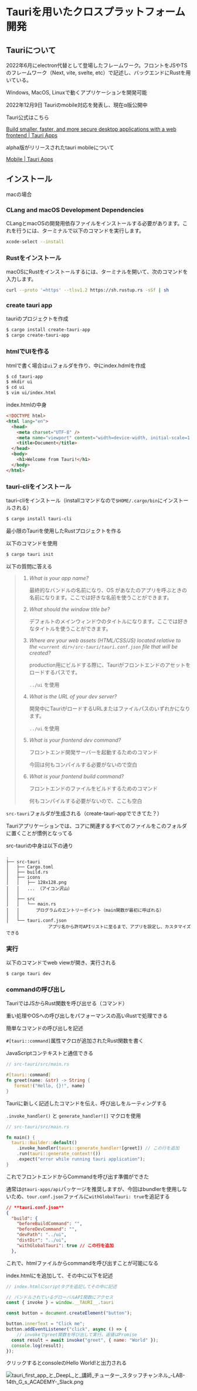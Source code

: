 # Tauriを用いたクロスプラットフォーム開発

## Tauriについて
2022年6月にelectron代替として登場したフレームワーク。フロントをJSやTSのフレームワーク（Next, vite, svelte, etc）で記述し、バックエンドにRustを用いている。

Windows, MacOS, Linuxで動くアプリケーションを開発可能

2022年12月9日 Tauriのmobile対応を発表し、現在α版公開中


Tauri公式はこちら

[Build smaller, faster, and more secure desktop applications with a web frontend | Tauri Apps](https://tauri.app/)

alpha版がリリースされたtauri mobileについて

[Mobile | Tauri Apps](https://next--tauri.netlify.app/next/mobile/)

## インストール
macの場合

### CLang and macOS Development Dependencies[](https://tauri.app/v1/guides/getting-started/prerequisites#1-clang-and-macos-development-dependencies)

CLangとmacOSの開発用依存ファイルをインストールする必要があります。これを行うには、ターミナルで以下のコマンドを実行します。

```bash
xcode-select --install
```

### Rustをインストール[](https://tauri.app/v1/guides/getting-started/prerequisites#2-rust)

macOSにRustをインストールするには、ターミナルを開いて、次のコマンドを入力します。

```bash
curl --proto '=https' --tlsv1.2 https://sh.rustup.rs -sSf | sh
```

### create tauri app

tauriのプロジェクトを作成

```bash
$ cargo install create-tauri-app
$ cargo create-tauri-app
```

### htmlでUIを作る

htmlで書く場合は`ui`フォルダを作り、中にindex.hdmlを作成

```bash
$ cd tauri-app
$ mkdir ui
$ cd ui
$ vim ui/index.html
```

index.htmlの中身

```html
<!DOCTYPE html>
<html lang="en">
  <head>
    <meta charset="UTF-8" />
    <meta name="viewport" content="width=device-width, initial-scale=1.0" />
    <title>Document</title>
  </head>
  <body>
    <h1>Welcome from Tauri!</h1>
  </body>
</html>
```

### tauri-cliをインストール

tauri-cliをインストール（installコマンドなので`$HOME/.cargo/bin`にインストールされる）

```bash
$ cargo install tauri-cli
```

最小限のTauriを使用したRustプロジェクトを作る

以下のコマンドを使用

```bash
$ cargo tauri init
```

以下の質問に答える

> 
> 
> 1. *What is your app name?*
>     
>     最終的なバンドルの名前になり、OS があなたのアプリを呼ぶときの名前になります。ここでは好きな名前を使うことができます。
>     
> 2. *What should the window title be?*
>     
>     デフォルトのメインウィンドウのタイトルになります。ここでは好きなタイトルを使うことができます。
>     
> 3. *Where are your web assets (HTML/CSS/JS) located relative to the `<current dir>/src-tauri/tauri.conf.json` file that will be created?*
>     
>     production用にビルドする際に、Tauriがフロントエンドのアセットをロードするパスです。
>     
>      `../ui` を使用
>     
> 4. *What is the URL of your dev server?*
>     
>     開発中にTauriがロードするURLまたはファイルパスのいずれかになります。
>     
>     `../ui` を使用
>     
> 5. *What is your frontend dev command?*
>     
>     フロントエンド開発サーバーを起動するためのコマンド
>     
>     今回は何もコンパイルする必要がないので空白
>     
> 6. *What is your frontend build command?*
>     
>     フロントエンドのファイルをビルドするためのコマンド
>     
>     何もコンパイルする必要がないので、ここも空白
>     

`src-tauri`フォルダが生成される（create-tauri-appでできてた？）

Tauriアプリケーションでは、コアに関連するすべてのファイルをこのフォルダに置くことが慣例となってる

src-tauriの中身は以下の通り

```
.
├── src-tauri
│   ├── Cargo.toml
│   ├── build.rs
│   ├── icons
│   │   ├── 128x128.png
│   │   ... （アイコン沢山）
│   │   
│   ├── src
│   │   └── main.rs
│   │   　　プログラムのエントリーポイント（main関数が最初に呼ばれる）
│   │   
│   └── tauri.conf.json
				アプリ名から許可APIリストに至るまで、アプリを設定し、カスタマイズできる
```

### 実行

以下のコマンドでweb viewが開き、実行される

```
$ cargo tauri dev
```

### commandの呼び出し

TauriではJSからRust関数を呼び出せる（コマンド）

重い処理やOSへの呼び出しをパフォーマンスの高いRustで処理できる

簡単なコマンドの呼び出しを記述

`#[tauri::command]`属性マクロが追加されたRust関数を書く

JavaScriptコンテキストと通信できる

```rust
// src-tauri/src/main.rs

#[tauri::command]
fn greet(name: &str) -> String {
   format!("Hello, {}!", name)
}
```

Tauriに新しく記述したコマンドを伝え、呼び出しをルーティングする

`.invoke_handler()` と `generate_handler![]` マクロを使用

```rust
// src-tauri/src/main.rs

fn main() {
  tauri::Builder::default()
    .invoke_handler(tauri::generate_handler![greet]) // この行を追加
    .run(tauri::generate_context!())
    .expect("error while running tauri application");
}
```

これでフロントエンドからCommandを呼び出す準備ができた

通常は`@tauri-apps/api`パッケージを推奨しますが、今回はbundlerを使用しないため、`tour.conf.json`ファイルに`withGlobalTauri: true`を追記する

```json
// **tauri.conf.json**
{
  "build": {
    "beforeBuildCommand": "",
    "beforeDevCommand": "",
    "devPath": "../ui",
    "distDir": "../ui",
    "withGlobalTauri": true // この行を追加
  },
```

これで、htmlファイルからcommandを呼び出すことが可能になる

index.htmlに<script></script>を追加して、その中に以下を記述

```jsx
// index.htmlにscriptタグを追記してその中に記述

// バンドルされているグローバルAPI関数にアクセス
const { invoke } = window.__TAURI__.tauri

const button = document.createElement("button");

button.innerText = "Click me";
button.addEventListener("click", async () => {
	// invokeでgreet関数を呼び出して実行。返値はPromise
  const result = await invoke("greet", { name: "World" });
  console.log(result);
});
```

クリックするとconsoleのHello World!と出力される

![tauri_first_app_と_DeepL_と_講師_チューター_スタッフチャンネル_-_LAB-14th_G_s_ACADEMY_-_Slack.png](https://s3-us-west-2.amazonaws.com/secure.notion-static.com/f85ddefc-aa09-4666-b2da-1a6ac6b1c286/tauri_first_app_%E3%81%A8_DeepL_%E3%81%A8_%E8%AC%9B%E5%B8%AB_%E3%83%81%E3%83%A5%E3%83%BC%E3%82%BF%E3%83%BC_%E3%82%B9%E3%82%BF%E3%83%83%E3%83%95%E3%83%81%E3%83%A3%E3%83%B3%E3%83%8D%E3%83%AB_-_LAB-14th_G_s_ACADEMY_-_Slack.png)